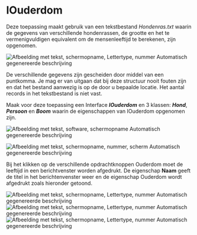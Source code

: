 # IOuderdom

Deze toepassing maakt gebruik van een tekstbestand *Hondenras.txt*
waarin de gegevens van verschillende hondenrassen, de grootte en het te
vermenigvuldigen equivalent om de mensenleeftijd te berekenen, zijn
opgenomen.

![Afbeelding met tekst, schermopname, Lettertype, nummer Automatisch
gegenereerde
beschrijving](./media/image1.png)

De verschillende gegevens zijn gescheiden door middel van een puntkomma.
Je mag er van uitgaan dat bij deze structuur nooit fouten zijn en dat
het bestand aanwezig is op de door u bepaalde locatie. Het aantal
records in het tekstbestand is niet vast.

Maak voor deze toepassing een Interface ***IOuderdom*** en 3 klassen:
***Hond***, ***Persoon*** en ***Boom*** waarin de eigenschappen van
IOuderdom opgenomen zijn.

![Afbeelding met tekst, software, schermopname Automatisch gegenereerde
beschrijving](./media/image2.png)

![Afbeelding met tekst, schermopname, nummer, scherm Automatisch
gegenereerde beschrijving](./media/image3.png)

Bij het klikken op de verschillende opdrachtknoppen Ouderdom moet de
leeftijd in een berichtvenster worden afgedrukt. De eigenschap **Naam**
geeft de titel in het berichtenvenster weer en de eigenschap Ouderdom
wordt afgedrukt zoals hieronder getoond.

![Afbeelding met tekst, schermopname, Lettertype, nummer Automatisch
gegenereerde
beschrijving](./media/image4.png) ![Afbeelding met tekst, schermopname,
Lettertype, nummer Automatisch gegenereerde
beschrijving](./media/image5.png) ![Afbeelding met tekst, schermopname,
Lettertype, nummer Automatisch gegenereerde
beschrijving](./media/image6.png)
